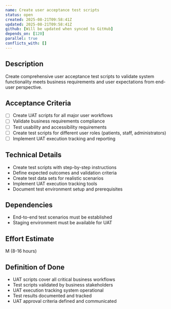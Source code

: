 ```yaml
---
name: Create user acceptance test scripts
status: open
created: 2025-08-21T09:58:41Z
updated: 2025-08-21T09:58:41Z
github: [Will be updated when synced to GitHub]
depends_on: [120]
parallel: true
conflicts_with: []
---
```


## Description
Create comprehensive user acceptance test scripts to validate system functionality meets business requirements and user expectations from end-user perspective.

## Acceptance Criteria
- [ ] Create UAT scripts for all major user workflows
- [ ] Validate business requirements compliance
- [ ] Test usability and accessibility requirements
- [ ] Create test scripts for different user roles (patients, staff, administrators)
- [ ] Implement UAT execution tracking and reporting

## Technical Details
- Create test scripts with step-by-step instructions
- Define expected outcomes and validation criteria
- Create test data sets for realistic scenarios
- Implement UAT execution tracking tools
- Document test environment setup and prerequisites

## Dependencies
- End-to-end test scenarios must be established
- Staging environment must be available for UAT

## Effort Estimate
M (8-16 hours)

## Definition of Done
- UAT scripts cover all critical business workflows
- Test scripts validated by business stakeholders
- UAT execution tracking system operational
- Test results documented and tracked
- UAT approval criteria defined and communicated